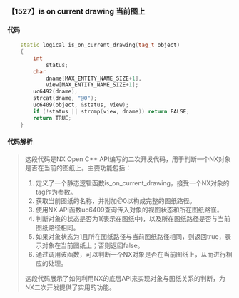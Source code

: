 ### 【1527】is on current drawing 当前图上

#### 代码

```cpp
    static logical is_on_current_drawing(tag_t object)  
    {  
        int  
            status;  
        char  
            dname[MAX_ENTITY_NAME_SIZE+1],  
            view[MAX_ENTITY_NAME_SIZE+1];  
        uc6492(dname);  
        strcat(dname, "@0");  
        uc6409(object, &status, view);  
        if (!status || strcmp(view, dname)) return FALSE;  
        return TRUE;  
    }

```

#### 代码解析

> 这段代码是NX Open C++ API编写的二次开发代码，用于判断一个NX对象是否在当前的图纸上。主要功能包括：
>
> 1. 定义了一个静态逻辑函数is_on_current_drawing，接受一个NX对象的tag作为参数。
> 2. 获取当前图纸的名称，并附加@0以构成完整的图纸路径。
> 3. 使用NX API函数uc6409查询传入对象的视图状态和所在图纸路径。
> 4. 判断对象的状态是否为1(表示在图纸中)，以及所在图纸路径是否与当前图纸路径相同。
> 5. 如果对象状态为1且所在图纸路径与当前图纸路径相同，则返回true，表示对象在当前图纸上；否则返回false。
> 6. 通过调用该函数，可以判断一个NX对象是否在当前图纸上，从而进行相应的处理。
>
> 这段代码展示了如何利用NX的底层API来实现对象与图纸关系的判断，为NX二次开发提供了实用的功能。
>
